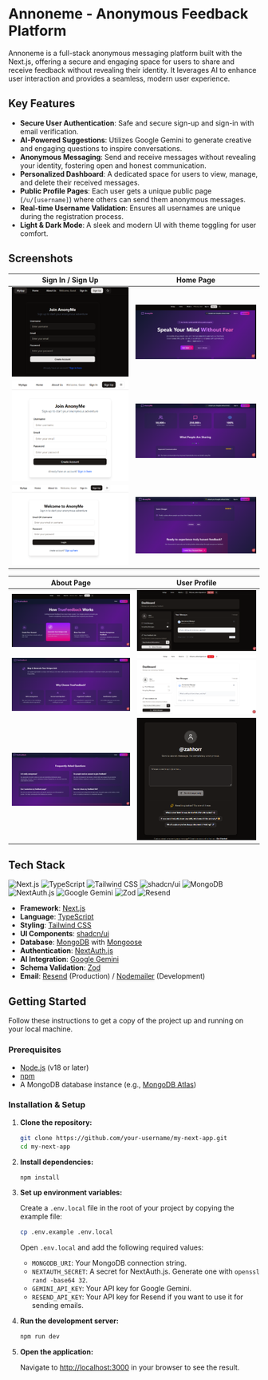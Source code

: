 # Annoneme - Anonymous Feedback Platform

Annoneme is a full-stack anonymous messaging platform built with the Next.js, offering a secure and engaging space for users to share and receive feedback without revealing their identity. It leverages AI to enhance user interaction and provides a seamless, modern user experience.

## Key Features

- **Secure User Authentication**: Safe and secure sign-up and sign-in with email verification.
- **AI-Powered Suggestions**: Utilizes Google Gemini to generate creative and engaging questions to inspire conversations.
- **Anonymous Messaging**: Send and receive messages without revealing your identity, fostering open and honest communication.
- **Personalized Dashboard**: A dedicated space for users to view, manage, and delete their received messages.
- **Public Profile Pages**: Each user gets a unique public page (`/u/[username]`) where others can send them anonymous messages.
- **Real-time Username Validation**: Ensures all usernames are unique during the registration process.
- **Light & Dark Mode**: A sleek and modern UI with theme toggling for user comfort.

## Screenshots

| Sign In / Sign Up | Home Page |
| :---: | :---: |
| ![Sign In Page](public/screenshots/image.png) | ![Home Page](public/screenshots/image-3.png) |
| ![Sign Up Page](public/screenshots/image-1.png) | ![Home Page with Messages](public/screenshots/image-4.png) |
| ![Verify User Page](public/screenshots/image-2.png) | ![Home Page - AI Suggestions](public/screenshots/image-5.png) |

| About Page | User Profile |
| :---: | :---: |
| ![About Page](public/screenshots/image-6.png) | ![User Profile Page](public/screenshots/image-9.png) |
| ![About Page - Section 2](public/screenshots/image-7.png) | ![User Profile - Sending Message](public/screenshots/image-10.png) |
| ![About Page - Section 3](public/screenshots/image-8.png) | ![User Profile - Message Sent](public/screenshots/image-11.png) |


## Tech Stack

![Next.js](https://img.shields.io/badge/next.js-000000?style=for-the-badge&logo=nextdotjs&logoColor=white) ![TypeScript](https://img.shields.io/badge/typescript-%23007ACC.svg?style=for-the-badge&logo=typescript&logoColor=white) ![Tailwind CSS](https://img.shields.io/badge/tailwind%20css-%2338B2AC.svg?style=for-the-badge&logo=tailwind-css&logoColor=white) ![shadcn/ui](https://img.shields.io/badge/shadcn%2Fui-000000?style=for-the-badge&logo=shadcnui&logoColor=white) ![MongoDB](https://img.shields.io/badge/MongoDB-%234ea94b.svg?style=for-the-badge&logo=mongodb&logoColor=white) ![NextAuth.js](https://img.shields.io/badge/NextAuth.js-000000?style=for-the-badge&logo=nextauth.js&logoColor=white) ![Google Gemini](https://img.shields.io/badge/Google%20Gemini-4285F4?style=for-the-badge&logo=google&logoColor=white) ![Zod](https://img.shields.io/badge/Zod-3E67B1?style=for-the-badge&logo=zod&logoColor=white) ![Resend](https://img.shields.io/badge/Resend-000000?style=for-the-badge&logo=resend&logoColor=white)

- **Framework**: [Next.js](https://nextjs.org/)
- **Language**: [TypeScript](https://www.typescriptlang.org/)
- **Styling**: [Tailwind CSS](https://tailwindcss.com/)
- **UI Components**: [shadcn/ui](https://ui.shadcn.com/)
- **Database**: [MongoDB](https://www.mongodb.com/) with [Mongoose](https://mongoosejs.com/)
- **Authentication**: [NextAuth.js](https://next-auth.js.org/)
- **AI Integration**: [Google Gemini](https://gemini.google.com/)
- **Schema Validation**: [Zod](https://zod.dev/)
- **Email**: [Resend](https://resend.com/) (Production) / [Nodemailer](https://nodemailer.com/) (Development)

## Getting Started

Follow these instructions to get a copy of the project up and running on your local machine.

### Prerequisites

- [Node.js](https://nodejs.org/en/) (v18 or later)
- [npm](https://www.npmjs.com/)
- A MongoDB database instance (e.g., [MongoDB Atlas](https://www.mongodb.com/cloud/atlas))

### Installation & Setup

1.  **Clone the repository:**
    ```bash
    git clone https://github.com/your-username/my-next-app.git
    cd my-next-app
    ```

2.  **Install dependencies:**
    ```bash
    npm install
    ```

3.  **Set up environment variables:**

    Create a `.env.local` file in the root of your project by copying the example file:
    ```bash
    cp .env.example .env.local
    ```

    Open `.env.local` and add the following required values:

    - `MONGODB_URI`: Your MongoDB connection string.
    - `NEXTAUTH_SECRET`: A secret for NextAuth.js. Generate one with `openssl rand -base64 32`.
    - `GEMINI_API_KEY`: Your API key for Google Gemini.
    - `RESEND_API_KEY`: Your API key for Resend if you want to use it for sending emails.


4.  **Run the development server:**
    ```bash
    npm run dev
    ```

5.  **Open the application:**

    Navigate to [http://localhost:3000](http://localhost:3000) in your browser to see the result.
